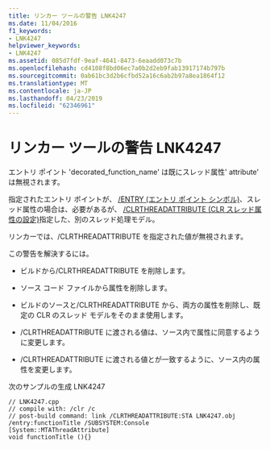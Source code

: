 ```yaml
---
title: リンカー ツールの警告 LNK4247
ms.date: 11/04/2016
f1_keywords:
- LNK4247
helpviewer_keywords:
- LNK4247
ms.assetid: 085d7fdf-9eaf-4641-8473-6eaadd073c7b
ms.openlocfilehash: cd4108f8bd06ec7a0b2d2eb9fab13917174b797b
ms.sourcegitcommit: 0ab61bc3d2b6cfbd52a16c6ab2b97a8ea1864f12
ms.translationtype: MT
ms.contentlocale: ja-JP
ms.lasthandoff: 04/23/2019
ms.locfileid: "62346961"
---
```

# <a name="linker-tools-warning-lnk4247"></a>リンカー ツールの警告 LNK4247

エントリ ポイント 'decorated_function_name' は既にスレッド属性' attribute' は無視されます。

指定されたエントリ ポイントが、 [/ENTRY (エントリ ポイント シンボル)](../../build/reference/entry-entry-point-symbol.md)、スレッド属性の場合は、必要があるが、 [/CLRTHREADATTRIBUTE (CLR スレッド属性の設定)](../../build/reference/clrthreadattribute-set-clr-thread-attribute.md)指定した、別のスレッド処理モデル。

リンカーでは、/CLRTHREADATTRIBUTE を指定された値が無視されます。

この警告を解決するには。

- ビルドから/CLRTHREADATTRIBUTE を削除します。

- ソース コード ファイルから属性を削除します。

- ビルドのソースと/CLRTHREADATTRIBUTE から、両方の属性を削除し、既定の CLR のスレッド モデルをそのまま使用します。

- /CLRTHREADATTRIBUTE に渡される値は、ソース内で属性に同意するように変更します。

- /CLRTHREADATTRIBUTE に渡される値とが一致するように、ソース内の属性を変更します。

次のサンプルの生成 LNK4247

```
// LNK4247.cpp
// compile with: /clr /c
// post-build command: link /CLRTHREADATTRIBUTE:STA LNK4247.obj /entry:functionTitle /SUBSYSTEM:Console
[System::MTAThreadAttribute]
void functionTitle (){}
```